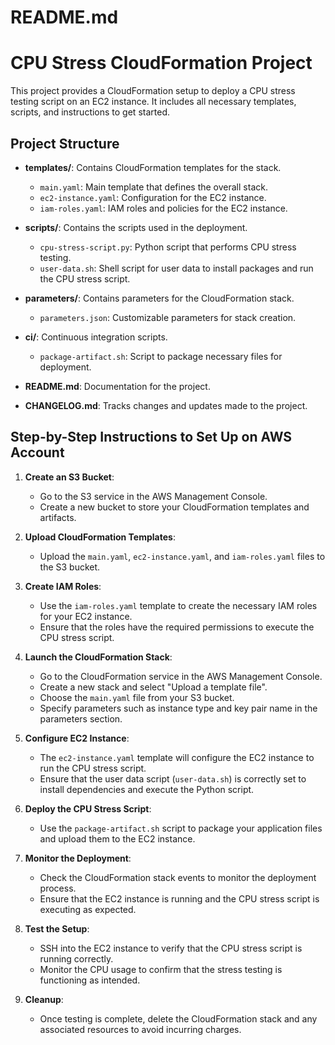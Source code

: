 # README.md

# CPU Stress CloudFormation Project

This project provides a CloudFormation setup to deploy a CPU stress testing script on an EC2 instance. It includes all necessary templates, scripts, and instructions to get started.

## Project Structure

- **templates/**: Contains CloudFormation templates for the stack.
  - `main.yaml`: Main template that defines the overall stack.
  - `ec2-instance.yaml`: Configuration for the EC2 instance.
  - `iam-roles.yaml`: IAM roles and policies for the EC2 instance.

- **scripts/**: Contains the scripts used in the deployment.
  - `cpu-stress-script.py`: Python script that performs CPU stress testing.
  - `user-data.sh`: Shell script for user data to install packages and run the CPU stress script.

- **parameters/**: Contains parameters for the CloudFormation stack.
  - `parameters.json`: Customizable parameters for stack creation.

- **ci/**: Continuous integration scripts.
  - `package-artifact.sh`: Script to package necessary files for deployment.

- **README.md**: Documentation for the project.

- **CHANGELOG.md**: Tracks changes and updates made to the project.

## Step-by-Step Instructions to Set Up on AWS Account

1. **Create an S3 Bucket**: 
   - Go to the S3 service in the AWS Management Console.
   - Create a new bucket to store your CloudFormation templates and artifacts.

2. **Upload CloudFormation Templates**:
   - Upload the `main.yaml`, `ec2-instance.yaml`, and `iam-roles.yaml` files to the S3 bucket.

3. **Create IAM Roles**:
   - Use the `iam-roles.yaml` template to create the necessary IAM roles for your EC2 instance.
   - Ensure that the roles have the required permissions to execute the CPU stress script.

4. **Launch the CloudFormation Stack**:
   - Go to the CloudFormation service in the AWS Management Console.
   - Create a new stack and select "Upload a template file".
   - Choose the `main.yaml` file from your S3 bucket.
   - Specify parameters such as instance type and key pair name in the parameters section.

5. **Configure EC2 Instance**:
   - The `ec2-instance.yaml` template will configure the EC2 instance to run the CPU stress script.
   - Ensure that the user data script (`user-data.sh`) is correctly set to install dependencies and execute the Python script.

6. **Deploy the CPU Stress Script**:
   - Use the `package-artifact.sh` script to package your application files and upload them to the EC2 instance.

7. **Monitor the Deployment**:
   - Check the CloudFormation stack events to monitor the deployment process.
   - Ensure that the EC2 instance is running and the CPU stress script is executing as expected.

8. **Test the Setup**:
   - SSH into the EC2 instance to verify that the CPU stress script is running correctly.
   - Monitor the CPU usage to confirm that the stress testing is functioning as intended.

9. **Cleanup**:
   - Once testing is complete, delete the CloudFormation stack and any associated resources to avoid incurring charges.